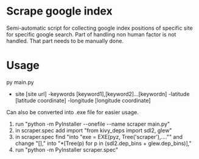 # Scrape google index
Semi-automatic script for collecting google index positions of specific site for specific google search.
Part of handling non human factor is not handled. That part needs to be manually done.

# Usage
py main.py 
- site [site url] 
-keywords [keyword1],[keyword2]...[keywordn] 
-latitude [latitude coordinate] 
-longitude [longitude coordinate]

Can also be converted into .exe file for easier usage.
1) run "python -m PyInstaller --onefile --name scraper main.py"
2) in scraper.spec add import "from kivy_deps import sdl2, glew"
3) in scraper.spec find "into "exe = EXE(pyz, Tree('scraper'),...."" and change "[]," into "*[Tree(p) for p in (sdl2.dep_bins + glew.dep_bins)]," 
4) run "python -m PyInstaller scraper.spec"
